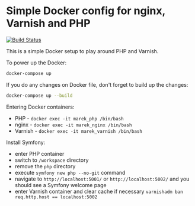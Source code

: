 # Simple Docker config for nginx, Varnish and PHP

[![Build Status](https://img.shields.io/travis/MarioBlazek/docker-varnish-nginx-php.svg?style=flat-square)](https://travis-ci.org/MarioBlazek/docker-varnish-nginx-php)

This is a simple Docker setup to play around PHP and Varnish.

To power up the Docker:

```bash
docker-compose up
```

If you do any changes on Docker file, don't forget to build up the changes:

```bash
docker-compose up --build
```

Entering Docker containers:
* PHP - `docker exec -it marek_php /bin/bash`
* nginx - `docker exec -it marek_nginx /bin/bash`
* Varnish - `docker exec -it marek_varnish /bin/bash`

Install Symfony:
* enter PHP container
* switch to `/workspace` directory
* remove the `php` directory
* execute `symfony new php --no-git` command
* navigate to `http://localhost:5001/` or `http://localhost:5002/` and you should see a Symfony welcome page
* enter Varnish container and clear cache if necessary `varnishadm ban req.http.host == localhost:5002`
